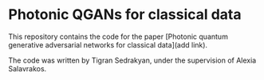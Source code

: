 # Photonic QGANs for classical data

This repository contains the code for the paper [Photonic quantum generative adversarial networks for classical data](add link).

The code was written by Tigran Sedrakyan, under the supervision of Alexia Salavrakos.
